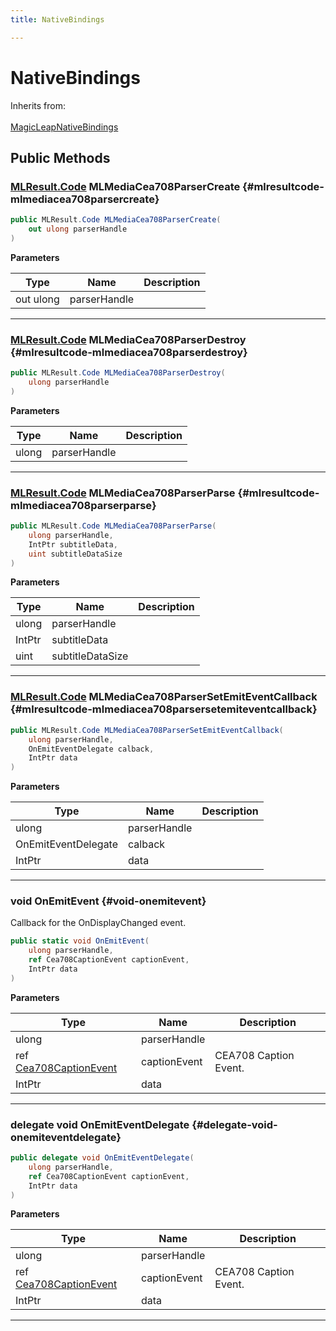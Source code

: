 ```yaml
---
title: NativeBindings

---
```


# NativeBindings







Inherits from: <br></br>[MagicLeapNativeBindings](/versioned_docs/version-02-Aug-2023/unity-api/api/UnityEngine.XR.MagicLeap.Native/MagicLeapNativeBindings/UnityEngine.XR.MagicLeap.Native.MagicLeapNativeBindings.md)




## Public Methods

### [MLResult.Code](/versioned_docs/version-02-Aug-2023/unity-api/api/UnityEngine.XR.MagicLeap/UnityEngine.XR.MagicLeap.MLResult.md#int-code) MLMediaCea708ParserCreate {#mlresultcode-mlmediacea708parsercreate}

```csharp
public MLResult.Code MLMediaCea708ParserCreate(
    out ulong parserHandle
)
```


**Parameters**

| Type | Name  | Description  | 
|--|--|--|
| out ulong |parserHandle||






-----------

### [MLResult.Code](/versioned_docs/version-02-Aug-2023/unity-api/api/UnityEngine.XR.MagicLeap/UnityEngine.XR.MagicLeap.MLResult.md#int-code) MLMediaCea708ParserDestroy {#mlresultcode-mlmediacea708parserdestroy}

```csharp
public MLResult.Code MLMediaCea708ParserDestroy(
    ulong parserHandle
)
```


**Parameters**

| Type | Name  | Description  | 
|--|--|--|
| ulong |parserHandle||






-----------

### [MLResult.Code](/versioned_docs/version-02-Aug-2023/unity-api/api/UnityEngine.XR.MagicLeap/UnityEngine.XR.MagicLeap.MLResult.md#int-code) MLMediaCea708ParserParse {#mlresultcode-mlmediacea708parserparse}

```csharp
public MLResult.Code MLMediaCea708ParserParse(
    ulong parserHandle,
    IntPtr subtitleData,
    uint subtitleDataSize
)
```


**Parameters**

| Type | Name  | Description  | 
|--|--|--|
| ulong |parserHandle||
| IntPtr |subtitleData||
| uint |subtitleDataSize||






-----------

### [MLResult.Code](/versioned_docs/version-02-Aug-2023/unity-api/api/UnityEngine.XR.MagicLeap/UnityEngine.XR.MagicLeap.MLResult.md#int-code) MLMediaCea708ParserSetEmitEventCallback {#mlresultcode-mlmediacea708parsersetemiteventcallback}

```csharp
public MLResult.Code MLMediaCea708ParserSetEmitEventCallback(
    ulong parserHandle,
    OnEmitEventDelegate calback,
    IntPtr data
)
```


**Parameters**

| Type | Name  | Description  | 
|--|--|--|
| ulong |parserHandle||
| OnEmitEventDelegate |calback||
| IntPtr |data||






-----------

### void OnEmitEvent {#void-onemitevent}

Callback for the OnDisplayChanged event. 

```csharp
public static void OnEmitEvent(
    ulong parserHandle,
    ref Cea708CaptionEvent captionEvent,
    IntPtr data
)
```


**Parameters**

| Type | Name  | Description  | 
|--|--|--|
| ulong |parserHandle||
| ref [Cea708CaptionEvent](/versioned_docs/version-02-Aug-2023/unity-api/api/UnityEngine.XR.MagicLeap/MLMedia/ParserCEA708/NativeBindings/UnityEngine.XR.MagicLeap.MLMedia.ParserCEA708.NativeBindings.Cea708CaptionEvent.md) |captionEvent|CEA708 Caption Event. |
| IntPtr |data||






-----------

### delegate void OnEmitEventDelegate {#delegate-void-onemiteventdelegate}

```csharp
public delegate void OnEmitEventDelegate(
    ulong parserHandle,
    ref Cea708CaptionEvent captionEvent,
    IntPtr data
)
```


**Parameters**

| Type | Name  | Description  | 
|--|--|--|
| ulong |parserHandle||
| ref [Cea708CaptionEvent](/versioned_docs/version-02-Aug-2023/unity-api/api/UnityEngine.XR.MagicLeap/MLMedia/ParserCEA708/NativeBindings/UnityEngine.XR.MagicLeap.MLMedia.ParserCEA708.NativeBindings.Cea708CaptionEvent.md) |captionEvent|CEA708 Caption Event. |
| IntPtr |data||






-----------


